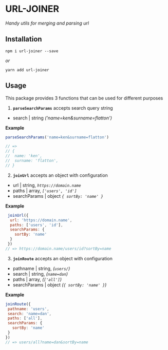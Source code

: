 # URL-JOINER

*Handy utils for merging and parsing url*

## Installation

~~~
npm i url-joiner --save
~~~

_or_

~~~
yarn add url-joiner
~~~

## Usage

This package provides 3 functions that can be used for different purposes

1. __`parseSearchParams`__ accepts search query string 
* search | string _('name=ken&surname=flatton')_
  
__Example__
```javascript
parseSearchParams('name=ken&surname=flatton')

// => 
// {
//  name: 'ken',
//  surname: 'flatton',
// }
```

2. __`joinUrl`__ accepts an object with configuration

* url | string, _`https://domain.name`_
* paths | array, _`['users', 'id']`_
* searchParams | object _`{ sortBy: 'name' }`_
 
__Example__
 
```javascript
 joinUrl({
  url: 'https://domain.name',
  paths: ['users', 'id'],
  searchParams: { 
    sortBy: 'name' 
  }
 })
// => https://domain.name/users/id?sortBy=name
```

3. __`joinRoute`__ accepts an object with configuration

* pathname | string, _(`users/`)_ 
* search | string, _(`name=dan`)_ 
* paths | array, _(`['all']`)_
* searchParams | object _(`{ sortBy: 'name' }`)_
 
 __Example__
 
 ```javascript
 joinRoute({
  pathname: 'users',
  search: 'name=dan',
  paths: ['all'],
  searchParams: { 
    sortBy: 'name' 
  }
 })
// => users/all?name=dan&sortBy=name
```
